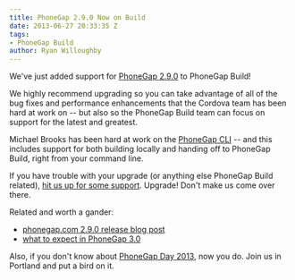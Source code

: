 ```yaml
---
title: PhoneGap 2.9.0 Now on Build
date: 2013-06-27 20:33:35 Z
tags:
- PhoneGap Build
author: Ryan Willoughby
---
```


We've just added support for [PhoneGap 2.9.0](https://phonegap.com/blog/2013/06/26/pg-290-released/) to PhoneGap Build!

We highly recommend upgrading so you can take advantage of all of the bug fixes and performance enhancements that the Cordova team has been hard at work on -- but also so the PhoneGap Build team can focus on support for the latest and greatest.

<!-- end-slug -->

Michael Brooks has been hard at work on the [PhoneGap CLI](http://log.michaelbrooks.ca/post/phonegap-cli-preview) -- and this includes support for both building locally and handing off to PhoneGap Build, right from your command line.

If you have trouble with your upgrade (or anything else PhoneGap Build related), [hit us up for some support](http://community.phonegap.com/nitobi). Upgrade! Don't make us come over there.

Related and worth a gander:

 - [phonegap.com 2.9.0 release blog post](https://phonegap.com/blog/2013/06/26/pg-290-released/)
 - [what to expect in PhoneGap 3.0](https://phonegap.com/blog/2013/06/20/coming-soon-phonegap30/)

Also, if you don't know about [PhoneGap Day 2013](http://pgday.phonegap.com/), now you do. Join us in Portland and put a bird on it.
